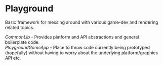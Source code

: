 # Playground

Basic framework for messing around with various game-dev and rendering related topics.  

*CommonLib* - Provides platform and API abstractions and general boilerplate code.   
*PlaygroundGameApp* - Place to throw code currently being prototyped (hopefully) without having to worry about the underlying platform/graphics API etc.
